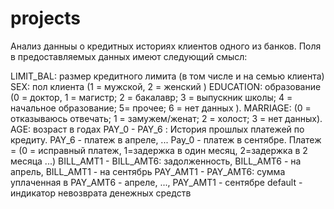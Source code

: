 # projects
Анализ данныы о кредитных историях клиентов одного из банков. Поля в предоставляемых данных имеют следующий смысл: 

 LIMIT_BAL:  размер кредитного лимита (в том числе и на семью клиента)
SEX: пол клиента (1 = мужской, 2 = женский )
EDUCATION: образование (0 = доктор, 1 = магистр; 2 = бакалавр; 3 = выпускник школы; 4 = начальное образование; 5= прочее; 6 = нет данных ).
MARRIAGE: (0 = отказываюсь отвечать; 1 = замужем/женат; 2 = холост; 3 = нет данных). 
AGE: возраст в годах
PAY_0 - PAY_6 : История прошлых платежей по кредиту. PAY_6 - платеж в апреле, ... Pay_0 - платеж в сентябре. Платеж = (0 = исправный платеж, 1=задержка в один месяц, 2=задержка в 2 месяца ...)
BILL_AMT1 - BILL_AMT6:  задолженность,  BILL_AMT6 - на апрель, BILL_AMT1 - на сентябрь 
PAY_AMT1 - PAY_AMT6: сумма уплаченная в PAY_AMT6 - апреле, ..., PAY_AMT1 - сентябре 
default - индикатор невозврата денежных средств
